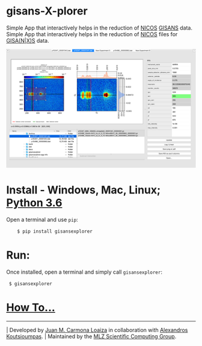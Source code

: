 # gisans-X-plorer

Simple App that interactively helps in the reduction of [NICOS](https://nicos-controls.org/) [GISANS](http://www.gisaxs.de/theory.html) data.
Simple App that interactively helps in the reduction of [NICOS](https://nicos-controls.org/) files for [GISA(N|X)S](http://www.gisaxs.de/theory.html) data.

![Screenshot](./docs/source/screenshots/Screenshot.png)

# Install - Windows, Mac, Linux; [Python 3.6](https://realpython.com/installing-python/)


Open a terminal and use ``pip``:

```
    $ pip install gisansexplorer
```

# Run:

Once installed, open a terminal and simply call ``gisansexplorer``:

```
 $ gisansexplorer
```

# [How To...](https://gisansexplorer.readthedocs.io/en/latest/howto.html)

---
| Developed by [Juan M. Carmona Loaiza](https://github.com/juanmcloaiza/) in collaboration with [Alexandros Koutsioumpas](https://alexandros-koutsioumpas.weebly.com/index.html).
| Maintained by the [MLZ Scientific Computing Group](http://apps.jcns.fz-juelich.de/doku/sc/start).